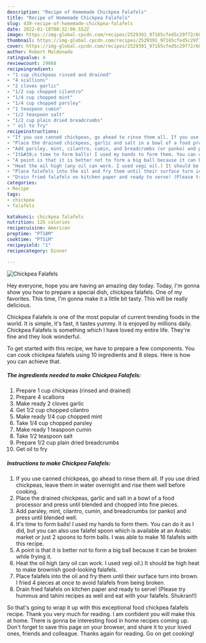 ```yaml
---
description: "Recipe of Homemade Chickpea Falafels"
title: "Recipe of Homemade Chickpea Falafels"
slug: 439-recipe-of-homemade-chickpea-falafels
date: 2022-01-18T00:32:09.552Z
image: https://img-global.cpcdn.com/recipes/2529391_97165cfed5c29f72/680x482cq70/chickpea-falafels-recipe-main-photo.jpg
thumbnail: https://img-global.cpcdn.com/recipes/2529391_97165cfed5c29f72/680x482cq70/chickpea-falafels-recipe-main-photo.jpg
cover: https://img-global.cpcdn.com/recipes/2529391_97165cfed5c29f72/680x482cq70/chickpea-falafels-recipe-main-photo.jpg
author: Robert Maldonado
ratingvalue: 4
reviewcount: 29668
recipeingredient:
- "1 cup chickpeas rinsed and drained"
- "4 scallions"
- "2 cloves garlic"
- "1/2 cup chopped cilantro"
- "1/4 cup chopped mint"
- "1/4 cup chopped parsley"
- "1 teaspoon cumin"
- "1/2 teaspoon salt"
- "1/2 cup plain dried breadcrumbs"
- " oil to fry"
recipeinstructions:
- "If you use canned chickpeas, go ahead to rinse them all. If you use dried chickpeas, leave them in water overnight and rise them well before cooking."
- "Place the drained chickpeas, garlic and salt in a bowl of a food processor and press until blended and chopped into fine pieces."
- "Add parsley, mint, cilantro, cumin, and breadcrumbs (or panko) and press until blended well."
- "It&#39;s time to form balls! I used my hands to form them. You can do it as I did, but you can also use falafel spoon which is available at an Arabic market or just 2 spoons to form balls. I was able to make 16 falafels with this recipe."
- "A point is that it is better not to form a big ball because it can be broken while frying it."
- "Heat the oil high (any oil can work. I used vegi oil.) It should be high heat to make brownish good-looking falafels."
- "Place falafels into the oil and fry them until their surface turn into brown. I fried 4 pieces at once to avoid falafels from being broken."
- "Drain fried falafels on kitchen paper and ready to serve! (Please try hummus and tahini recipes as well and eat with your falafels. Shukran!!)"
categories:
- Recipe
tags:
- chickpea
- falafels

katakunci: chickpea falafels 
nutrition: 125 calories
recipecuisine: American
preptime: "PT18M"
cooktime: "PT51M"
recipeyield: "1"
recipecategory: Dinner

---
```



![Chickpea Falafels](https://img-global.cpcdn.com/recipes/2529391_97165cfed5c29f72/680x482cq70/chickpea-falafels-recipe-main-photo.jpg)

Hey everyone, hope you are having an amazing day today. Today, I'm gonna show you how to prepare a special dish, chickpea falafels. One of my favorites. This time, I'm gonna make it a little bit tasty. This will be really delicious.



Chickpea Falafels is one of the most popular of current trending foods in the world. It is simple, it's fast, it tastes yummy. It is enjoyed by millions daily. Chickpea Falafels is something which I have loved my entire life. They're fine and they look wonderful.


To get started with this recipe, we have to prepare a few components. You can cook chickpea falafels using 10 ingredients and 8 steps. Here is how you can achieve that.

<!--inarticleads1-->

##### The ingredients needed to make Chickpea Falafels:

1. Prepare 1 cup chickpeas (rinsed and drained)
1. Prepare 4 scallions
1. Make ready 2 cloves garlic
1. Get 1/2 cup chopped cilantro
1. Make ready 1/4 cup chopped mint
1. Take 1/4 cup chopped parsley
1. Make ready 1 teaspoon cumin
1. Take 1/2 teaspoon salt
1. Prepare 1/2 cup plain dried breadcrumbs
1. Get  oil to fry




<!--inarticleads2-->

##### Instructions to make Chickpea Falafels:

1. If you use canned chickpeas, go ahead to rinse them all. If you use dried chickpeas, leave them in water overnight and rise them well before cooking.
1. Place the drained chickpeas, garlic and salt in a bowl of a food processor and press until blended and chopped into fine pieces.
1. Add parsley, mint, cilantro, cumin, and breadcrumbs (or panko) and press until blended well.
1. It&#39;s time to form balls! I used my hands to form them. You can do it as I did, but you can also use falafel spoon which is available at an Arabic market or just 2 spoons to form balls. I was able to make 16 falafels with this recipe.
1. A point is that it is better not to form a big ball because it can be broken while frying it.
1. Heat the oil high (any oil can work. I used vegi oil.) It should be high heat to make brownish good-looking falafels.
1. Place falafels into the oil and fry them until their surface turn into brown. I fried 4 pieces at once to avoid falafels from being broken.
1. Drain fried falafels on kitchen paper and ready to serve! (Please try hummus and tahini recipes as well and eat with your falafels. Shukran!!)




So that's going to wrap it up with this exceptional food chickpea falafels recipe. Thank you very much for reading. I am confident you will make this at home. There is gonna be interesting food in home recipes coming up. Don't forget to save this page on your browser, and share it to your loved ones, friends and colleague. Thanks again for reading. Go on get cooking!
